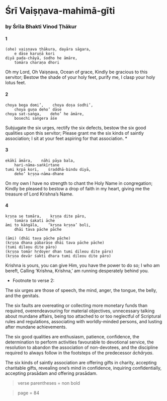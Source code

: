 # Śrī Vaiṣṇava-mahimā-gīti

### by Śrīla Bhakti Vinod Ṭhākur

#### 1

    (ohe) vaiṣṇava ṭhākura, dayāra sāgara,
        e dāse karuṇā kori
    diyā pada-chāyā, śodho he āmāre,
        tomāra charaṇa dhori

Oh my Lord, Oh Vaiṣṇava, Ocean of grace, Kindly be gracious to this servitor; Bestow the shade of your holy feet, purify me, I clasp your holy lotus feet.

#### 2

    choya bega domi’,    choya doṣa śodhi’,
        choya guṇa deho’ dāse
    choya sat-saṅga,    deho’ he āmāre,
        bosechi saṅgera āśe

Subjugate the six urges, rectify the six defects, bestow the six good qualities upon this servitor; Please grant me the six kinds of saintly association; I sit at your feet aspiring for that association. *

#### 3

    ekākī āmāra,    nāhi pāya bala,
        hari-nāma-saṅkīrtane
    tumi kṛpā kori,    śraddhā-bindu diyā,
        deho’ kṛṣṇa-nāma-dhane

On my own I have no strength to chant the Holy Name in congregation; Kindly be pleased to bestow a drop of faith in my heart, giving me the treasure of Lord Krishna’s Name.

#### 4

    kṛṣṇa se tomāra,    kṛṣṇa dite pāro,
        tomāra śakati āche
    āmi to kāṅgāla,    ‘kṛṣṇa kṛṣṇa’ boli,
        dhāi tava pāche pāche

    (āmi) (dhāi tava pāche pāche)
    (kṛṣṇa dhana pābarāse dhāi tava pāche pāche)
    (tumi dileou dite pāro)
    (kṛṣṇa tomār hṛdoyer dhan tumi dileou dite pāro)
    (kṛṣṇa devār śakti dhara tumi dileou dite pāro)

Krishna is yours, you can give Him, you have the power to do so; I who am bereft, Calling ‘Krishna, Krishna,’ am running desperately behind you.

* Footnote to verse 2:

The six urges are those of speech, the mind, anger, the tongue, the belly, and the genitals.

The six faults are overeating or collecting more monetary funds than required, overendeavouring for material objectives, unnecessary talking about mundane affairs, being too attached to or too neglectful of Scriptural rules and regulations, associating with worldly-minded persons, and lusting after mundane achievements.

The six good qualities are enthusiasm, patience, confidence, the determination to perform activities favourable to devotional service, the resolution to abandon the association of non-devotees, and the discipline required to always follow in the footsteps of the predecessor *āchāryas*.

The six kinds of saintly association are offering gifts in charity, accepting charitable gifts, revealing one’s mind in confidence, inquiring confidentially, accepting prasādam and offering prasādam.


> verse parentheses = non bold

> page = 84